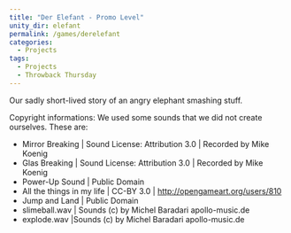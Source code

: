 ```yaml
---
title: "Der Elefant - Promo Level"
unity_dir: elefant
permalink: /games/derelefant
categories:
  - Projects
tags:
  - Projects
  - Throwback Thursday
---
```


Our sadly short-lived story of an angry elephant smashing stuff.

Copyright informations:
We used some sounds that we did not create ourselves. These are:
 - Mirror Breaking | Sound License: Attribution 3.0 | Recorded by Mike Koenig
 - Glas Breaking | Sound License: Attribution 3.0 | Recorded by Mike Koenig
 - Power-Up Sound | Public Domain
 - All the things in my life | CC-BY 3.0 | http://opengameart.org/users/810
 - Jump and Land | Public Domain
 - slimeball.wav | Sounds (c) by Michel Baradari apollo-music.de
 - explode.wav |Sounds (c) by Michel Baradari apollo-music.de
